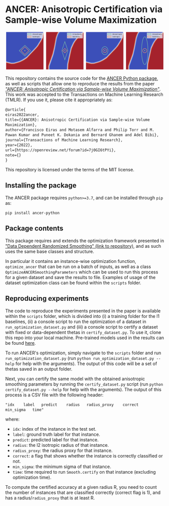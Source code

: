 # ANCER: Anisotropic Certification via Sample-wise Volume Maximization

![ANCER illustration](img/ancer.png)

This repository contains the source code for the [ANCER Python package](https://pypi.org/project/ancer-python/), as well as scripts that allow one to reproduce the results from the paper [*"ANCER: Anisotropic Certification via Sample-wise Volume Maximization"*](https://openreview.net/pdf?id=7j0GI6tPYi). This work was accepted to the Transactions on Machine Learning Research (TMLR). If you use it, please cite it appropriately as:

```
@article{
eiras2022ancer,
title={{ANCER}: Anisotropic Certification via Sample-wise Volume Maximization},
author={Francisco Eiras and Motasem Alfarra and Philip Torr and M. Pawan Kumar and Puneet K. Dokania and Bernard Ghanem and Adel Bibi},
journal={Transactions of Machine Learning Research},
year={2022},
url={https://openreview.net/forum?id=7j0GI6tPYi},
note={}
}
```
This repository is licensed under the terms of the MIT license.

## Installing the package

The ANCER package requires `python>=3.7`, and can be installed through `pip` as:

```
pip install ancer-python
```

## Package contents

This package requires and extends the optimization framework presented in ["Data Dependent Randomized Smoothing" (link to repository)](https://github.com/MotasemAlfarra/Data_Dependent_Randomized_Smoothing), and as such uses the same base classes and structure. 

In particular it contains an instance-wise optimization function, `optimize_ancer` that can be run on a batch of inputs, as well as a class `OptimizeANCERSmoothingParameters` which can be used to run this process for a given dataset and save the results to file. Examples of usage of the dataset optimization class can be found within the `scripts` folder.

## Reproducing experiments

The code to reproduce the experiments presented in the paper is available within the `scripts` folder, which is divided into (i) a training folder for the l1 baselines, (ii) a console script to run the optimization of a dataset in `run_optimization_dataset.py` and (iii) a console script to certify a dataset with fixed or data-dependent thetas in `certify_dataset.py`. To use it, clone this repo into your local machine. Pre-trained models used in the results can be found [here](https://drive.google.com/drive/folders/1t4IGRDmQ_qA8UVhkJYa3RWXFM6v-5vm5?usp=sharing).

To run ANCER's optimization, simply navigate to the `scripts` folder and run `run_optimization_dataset.py` (run `python run_optimization_dataset.py --help` for help with the arguments). The output of this code will be a set of thetas saved in an output folder.

Next, you can certify the same model with the obtained anisotropic smoothing parameters by running the `certify_dataset.py` script (run `python certify_dataset.py --help` for help with the arguments). The output of this process is a CSV file with the following header:

```
"idx    label   predict    radius   radius_proxy    correct    min_sigma   time"
```

where:

- `idx`: index of the instance in the test set.
- `label`: ground truth label for that instance.
- `predict`: predicted label for that instance.
- `radius`: the l2 isotropic radius of that instance.
- `radius_proxy`: the radius proxy for that instance.
- `correct`: a flag that shows whether the instance is correctly classified or not.
- `min_sigma`: the minimum sigma of that instance.
- `time`: time required to run `Smooth.certify` on that instance (excluding optimization time).

To compute the certified accuracy at a given radius R, you need to count the number of instances that are classified correctly (correct flag is 1), and has a radius/`radius_proxy` that is at least R.

